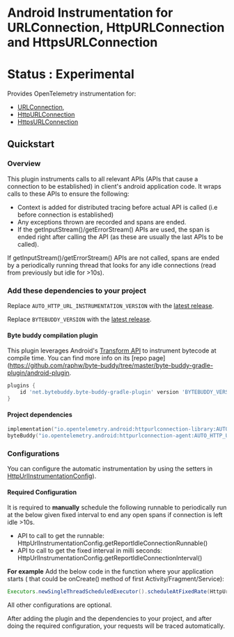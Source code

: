 # Android Instrumentation for URLConnection, HttpURLConnection and HttpsURLConnection

# Status : Experimental

Provides OpenTelemetry instrumentation for:
- [URLConnection](https://developer.android.com/reference/java/net/URLConnection),
- [HttpURLConnection](https://developer.android.com/reference/java/net/HttpURLConnection)
- [HttpsURLConnection](https://developer.android.com/reference/javax/net/ssl/HttpsURLConnection)

## Quickstart

### Overview

This plugin instruments calls to all relevant APIs (APIs that cause a connection to be established) in client's android application code. It wraps calls to these APIs to ensure the following:
- Context is added for distributed tracing before actual API is called (i.e before connection is established)
- Any exceptions thrown are recorded and spans are ended.
- If the getInputStream()/getErrorStream() APIs are used, the span is ended right after calling the API (as these are usually the last APIs to be called).

If getInputStream()/getErrorStream() APIs are not called, spans are ended by a periodically running thread that looks for any idle connections (read from previously but idle for >10s).

### Add these dependencies to your project

Replace `AUTO_HTTP_URL_INSTRUMENTATION_VERSION` with the [latest release](https://central.sonatype.com/search?q=g%3Aio.opentelemetry.android++a%3Ahttpurlconnection-library&smo=true).

Replace `BYTEBUDDY_VERSION` with the [latest release](https://search.maven.org/search?q=g:net.bytebuddy%20AND%20a:byte-buddy).

#### Byte buddy compilation plugin

This plugin leverages Android's [Transform API](https://developer.android.com/reference/tools/gradle-api/current/com/android/build/api/variant/ScopedArtifactsOperation#toTransform(com.android.build.api.artifact.ScopedArtifact,kotlin.Function1,kotlin.Function1,kotlin.Function1)) to instrument bytecode at compile time. You can find more info on its [repo page](https://github.com/raphw/byte-buddy/tree/master/byte-buddy-gradle-plugin/android-plugin.

```groovy
plugins {
    id 'net.bytebuddy.byte-buddy-gradle-plugin' version 'BYTEBUDDY_VERSION'
}
```

#### Project dependencies

```kotlin
implementation("io.opentelemetry.android:httpurlconnection-library:AUTO_HTTP_URL_INSTRUMENTATION_VERSION")
byteBuddy("io.opentelemetry.android:httpurlconnection-agent:AUTO_HTTP_URL_INSTRUMENTATION_VERSION")
```

### Configurations
You can configure the automatic instrumentation by using the setters in [HttpUrlInstrumentationConfig](library/src/main/java/io/opentelemetry/instrumentation/library/httpurlconnection/HttpUrlInstrumentationConfig.java)).

#### Required Configuration
It is required to **manually** schedule the following runnable to periodically run at the below given fixed interval to end any open spans if connection is left idle >10s.
- API to call to get the runnable: HttpUrlInstrumentationConfig.getReportIdleConnectionRunnable()
- API to call to get the fixed interval in milli seconds: HttpUrlInstrumentationConfig.getReportIdleConnectionInterval()

**For example**
Add the below code in the function where your application starts ( that could be onCreate() method of first Activity/Fragment/Service):
```Java
Executors.newSingleThreadScheduledExecutor().scheduleAtFixedRate(HttpUrlInstrumentationConfig.getReportIdleConnectionRunnable(), 0, HttpUrlInstrumentationConfig.getReportIdleConnectionInterval(), TimeUnit.MILLISECONDS);
```

All other configurations are optional.

After adding the plugin and the dependencies to your project, and after doing the required configuration, your requests will be traced automatically.
